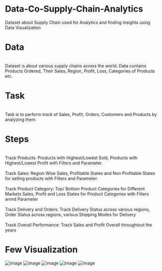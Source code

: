 # Data-Co-Supply-Chain-Analytics
Dataset about Supply Chain used for Analytics and finding insights using Data Visualization

# Data
<br> Dataset is about various supply chains across the world. Data contains Products Ordered, Their Sales, Region, Profit, Loss, Categories of Products etc.</br>

# Task
<br> Task is to perform track of Sales, Profit, Orders, Customers and Products by analyzing them </br>

# Steps
<br> Track Products: Products with Highest/Lowest Sold, Products with Highest/Lowest Profit with Filters and Parameter.</br>
<br> Track Sales: Region Wise Sales, Profitable States and Non Profitable States for selling products with Filters and Parameter.</br>
<br> Track Product Category: Top/ Bottom Product Categories for Different Markets Sales, Profit and Loss States for Product Categories with Filters anmd Parameter</br>
<br> Track Delivery and Orders: Track Delivery Status across various regions, Order Status  across regions, various Shipping Modes for Delivery </br>
<br> Track Overall Performance: Track Sales and Profit Overall throughtout the years </br>

# Few Visualization
![image](https://user-images.githubusercontent.com/55294349/132801932-db8781d3-dfc6-49bf-a808-aad4cfce3c1c.png)
![image](https://user-images.githubusercontent.com/55294349/132801953-4934b389-5d3c-4b3e-8634-309264e994c0.png)
![image](https://user-images.githubusercontent.com/55294349/132801977-62e1090f-9404-4f09-9787-b39db96fd123.png)
![image](https://user-images.githubusercontent.com/55294349/132802031-16fdfa41-c56c-4cdd-aa31-74c52cac5cdd.png)
![image](https://user-images.githubusercontent.com/55294349/132802070-014536b9-2100-44ea-aa08-6d445ead898b.png)


